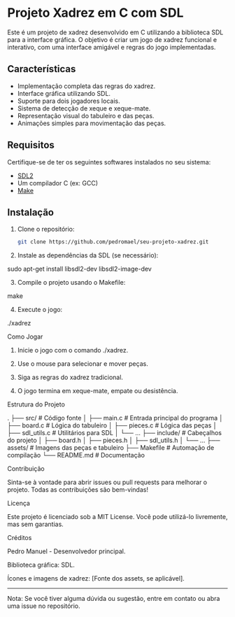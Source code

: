 # Projeto Xadrez em C com SDL

Este é um projeto de xadrez desenvolvido em C utilizando a biblioteca SDL para a interface gráfica. O objetivo é criar um jogo de xadrez funcional e interativo, com uma interface amigável e regras do jogo implementadas.

## Características

- Implementação completa das regras do xadrez.
- Interface gráfica utilizando SDL.
- Suporte para dois jogadores locais.
- Sistema de detecção de xeque e xeque-mate.
- Representação visual do tabuleiro e das peças.
- Animações simples para movimentação das peças.

## Requisitos

Certifique-se de ter os seguintes softwares instalados no seu sistema:

- [SDL2](https://www.libsdl.org/download-2.0.php)
- Um compilador C (ex: GCC)
- [Make](https://www.gnu.org/software/make/)

## Instalação

1. Clone o repositório:
   ```bash
   git clone https://github.com/pedromael/seu-projeto-xadrez.git

2. Instale as dependências da SDL (se necessário):

sudo apt-get install libsdl2-dev libsdl2-image-dev


3. Compile o projeto usando o Makefile:

make


4. Execute o jogo:

./xadrez



Como Jogar

1. Inicie o jogo com o comando ./xadrez.


2. Use o mouse para selecionar e mover peças.


3. Siga as regras do xadrez tradicional.


4. O jogo termina em xeque-mate, empate ou desistência.



Estrutura do Projeto

.
├── src/                # Código fonte
│   ├── main.c          # Entrada principal do programa
│   ├── board.c         # Lógica do tabuleiro
│   ├── pieces.c        # Lógica das peças
│   ├── sdl_utils.c     # Utilitários para SDL
│   └── ...
├── include/            # Cabeçalhos do projeto
│   ├── board.h
│   ├── pieces.h
│   ├── sdl_utils.h
│   └── ...
├── assets/             # Imagens das peças e tabuleiro
├── Makefile            # Automação de compilação
└── README.md           # Documentação

Contribuição

Sinta-se à vontade para abrir issues ou pull requests para melhorar o projeto. Todas as contribuições são bem-vindas!

Licença

Este projeto é licenciado sob a MIT License. Você pode utilizá-lo livremente, mas sem garantias.

Créditos

Pedro Manuel - Desenvolvedor principal.

Biblioteca gráfica: SDL.

Ícones e imagens de xadrez: [Fonte dos assets, se aplicável].



---

Nota: Se você tiver alguma dúvida ou sugestão, entre em contato ou abra uma issue no repositório.
